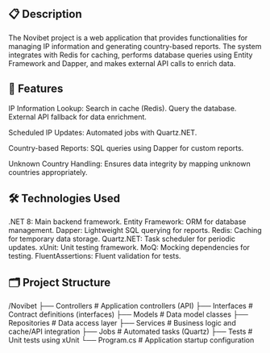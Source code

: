 ## 📋 Description
The Novibet project is a web application that provides functionalities for managing IP information and generating country-based reports. The system integrates with Redis for caching, performs database queries using Entity Framework and Dapper, and makes external API calls to enrich data.

## 🚀 Features
IP Information Lookup:
  Search in cache (Redis).
  Query the database.
  External API fallback for data enrichment.
  
Scheduled IP Updates:
  Automated jobs with Quartz.NET.
  
Country-based Reports:
  SQL queries using Dapper for custom reports.
  
Unknown Country Handling:
  Ensures data integrity by mapping unknown countries appropriately.


## 🛠️ Technologies Used
.NET 8: Main backend framework.
Entity Framework: ORM for database management.
Dapper: Lightweight SQL querying for reports.
Redis: Caching for temporary data storage.
Quartz.NET: Task scheduler for periodic updates.
xUnit: Unit testing framework.
MoQ: Mocking dependencies for testing.
FluentAssertions: Fluent validation for tests.


## 🗂️ **Project Structure**
/Novibet
├── Controllers         # Application controllers (API)
├── Interfaces          # Contract definitions (interfaces)
├── Models              # Data model classes
├── Repositories        # Data access layer
├── Services            # Business logic and cache/API integration
├── Jobs                # Automated tasks (Quartz)
├── Tests               # Unit tests using xUnit
└── Program.cs          # Application startup configuration
